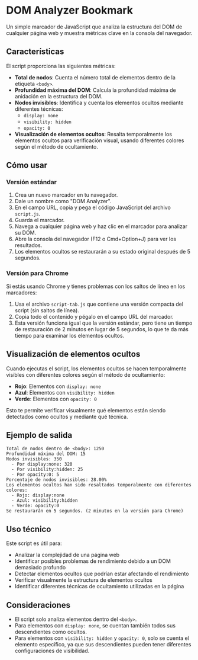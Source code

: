 # DOM Analyzer Bookmark

Un simple marcador de JavaScript que analiza la estructura del DOM de cualquier página web y muestra métricas clave en la consola del navegador.

## Características

El script proporciona las siguientes métricas:

- **Total de nodos**: Cuenta el número total de elementos dentro de la etiqueta `<body>`.
- **Profundidad máxima del DOM**: Calcula la profundidad máxima de anidación en la estructura del DOM.
- **Nodos invisibles**: Identifica y cuenta los elementos ocultos mediante diferentes técnicas:
  - `display: none`
  - `visibility: hidden`
  - `opacity: 0`
- **Visualización de elementos ocultos**: Resalta temporalmente los elementos ocultos para verificación visual, usando diferentes colores según el método de ocultamiento.

## Cómo usar

### Versión estándar

1. Crea un nuevo marcador en tu navegador.
2. Dale un nombre como "DOM Analyzer".
3. En el campo URL, copia y pega el código JavaScript del archivo `script.js`.
4. Guarda el marcador.
5. Navega a cualquier página web y haz clic en el marcador para analizar su DOM.
6. Abre la consola del navegador (F12 o Cmd+Option+J) para ver los resultados.
7. Los elementos ocultos se restaurarán a su estado original después de 5 segundos.

### Versión para Chrome

Si estás usando Chrome y tienes problemas con los saltos de línea en los marcadores:

1. Usa el archivo `script-tab.js` que contiene una versión compacta del script (sin saltos de línea).
2. Copia todo el contenido y pégalo en el campo URL del marcador.
3. Esta versión funciona igual que la versión estándar, pero tiene un tiempo de restauración de 2 minutos en lugar de 5 segundos, lo que te da más tiempo para examinar los elementos ocultos.

## Visualización de elementos ocultos

Cuando ejecutas el script, los elementos ocultos se hacen temporalmente visibles con diferentes colores según el método de ocultamiento:

- **Rojo**: Elementos con `display: none`
- **Azul**: Elementos con `visibility: hidden`
- **Verde**: Elementos con `opacity: 0`

Esto te permite verificar visualmente qué elementos están siendo detectados como ocultos y mediante qué técnica.

## Ejemplo de salida

```
Total de nodos dentro de <body>: 1250
Profundidad máxima del DOM: 15
Nodos invisibles: 350
  - Por display:none: 320
  - Por visibility:hidden: 25
  - Por opacity:0: 5
Porcentaje de nodos invisibles: 28.00%
Los elementos ocultos han sido resaltados temporalmente con diferentes colores:
  - Rojo: display:none
  - Azul: visibility:hidden
  - Verde: opacity:0
Se restaurarán en 5 segundos. (2 minutos en la versión para Chrome)
```

## Uso técnico

Este script es útil para:

- Analizar la complejidad de una página web
- Identificar posibles problemas de rendimiento debido a un DOM demasiado profundo
- Detectar elementos ocultos que podrían estar afectando el rendimiento
- Verificar visualmente la estructura de elementos ocultos
- Identificar diferentes técnicas de ocultamiento utilizadas en la página

## Consideraciones

- El script solo analiza elementos dentro del `<body>`.
- Para elementos con `display: none`, se cuentan también todos sus descendientes como ocultos.
- Para elementos con `visibility: hidden` y `opacity: 0`, solo se cuenta el elemento específico, ya que sus descendientes pueden tener diferentes configuraciones de visibilidad.